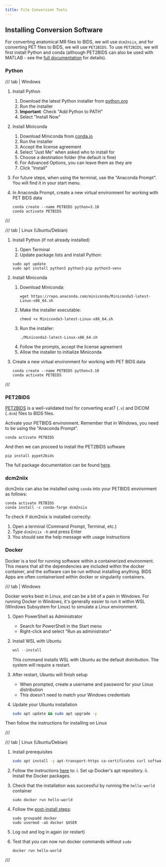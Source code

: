 ```yaml
---
title: File Conversion Tools
---
```


## Installing Conversion Software

For converting anatomical MR files to BIDS, we will use `dcm2niix`, and for converting PET files to BIDS, we will use `PET2BIDS`.  To use `PET2BIDS`, we will first install Python and conda (although PET2BIDS can also be used with MATLAB - see the [full documentation](https://pet2bids.readthedocs.io/en/latest/index.html#) for details).

### Python

/// tab | Windows

1. Install Python

    1. Download the latest Python installer from [python.org](https://www.python.org/downloads/windows/)
    2. Run the installer
    3. **Important**: Check "Add Python to PATH"
    4. Select "Install Now"

2. Install Miniconda

    1. Download Miniconda from [conda.io](https://docs.conda.io/en/latest/miniconda.html)
    2. Run the installer
    3. Accept the license agreement
    4. Select "Just Me" when asked who to install for
    5. Choose a destination folder (the default is fine)
    6. For Advanced Options, you can leave them as they are
    7. Click "Install"

3. For future steps, when using the terminal, use the "Anaconda Prompt". You will find it in your start menu.

4. In Anaconda Prompt, create a new virtual environment for working with PET BIDS data
    ```
    conda create --name PETBIDS python=3.10
    conda activate PETBIDS
    ```

///

/// tab | Linux (Ubuntu/Debian)

1. Install Python (if not already installed)

    1. Open Terminal
    2. Update package lists and install Python:
   ```
   sudo apt update
   sudo apt install python3 python3-pip python3-venv
   ```

2. Install Miniconda

    1. Download Miniconda:
       ```
       wget https://repo.anaconda.com/miniconda/Miniconda3-latest-Linux-x86_64.sh
       ```
    2. Make the installer executable:
       ```
       chmod +x Miniconda3-latest-Linux-x86_64.sh
       ```
    3. Run the installer:
       ```
       ./Miniconda3-latest-Linux-x86_64.sh
       ```
    4. Follow the prompts, accept the license agreement
    5. Allow the installer to initialize Miniconda

3. Create a new virtual environment for working with PET BIDS data
    ```
    conda create --name PETBIDS python=3.10
    conda activate PETBIDS
    ```

///

### PET2BIDS

[PET2BIDS](https://github.com/openneuropet/PET2BIDS) is a well-validated tool for converting ecat7 (`.v`) and DICOM (`.dcm`) files to BIDS files.

Activate your PETBIDS environment. Remember that in Windows, you need to be using the "Anaconda Prompt".
```
conda activate PETBIDS
```

And then we can proceed to install the PET2BIDS software

```{bash}
pip install pypet2bids
```

The full package documentation can be found [here](https://pet2bids.readthedocs.io/en/latest/index.html#).

### dcm2niix

dcm2niix can also be installed using `conda` into your PETBIDS environment as follows:

```
conda activate PETBIDS
conda install -c conda-forge dcm2niix
```

To check if dcm2niix is installed correctly:

1. Open a terminal (Command Prompt, Terminal, etc.)
2. Type `dcm2niix -h` and press Enter
3. You should see the help message with usage instructions

### Docker

Docker is a tool for running software within a containerized environment. This means that all the dependencies are included within the docker container, and the software can be run without installing anything. BIDS Apps are often containerised within docker or singularity containers.

/// tab | Windows

Docker works best in Linux, and can be a bit of a pain in Windows. For running Docker in Windows, it's generally easier to run it within WSL (Windows Subsystem for Linux) to simulate a Linux environment.

1. Open PowerShell as Administrator
   - Search for PowerShell in the Start menu
   - Right-click and select "Run as administrator"

2. Install WSL with Ubuntu
   ```powershell
   wsl --install
   ```
   This command installs WSL with Ubuntu as the default distribution. The system will require a restart.

3. After restart, Ubuntu will finish setup
   - When prompted, create a username and password for your Linux distribution
   - This doesn't need to match your Windows credentials

4. Update your Ubuntu installation
   ```bash
   sudo apt update && sudo apt upgrade -y
   ```

Then follow the instructions for installing on Linux

///

/// tab | Linux (Ubuntu/Debian)

1. Install prerequisites

   ```bash
   sudo apt install -y apt-transport-https ca-certificates curl software-properties-common
   ```

2. Follow the instructions [here](https://docs.docker.com/engine/install/ubuntu/#install-using-the-repository) to:
    i. Set up Docker's apt repository.
    ii. Install the Docker packages.


3. Check that the installation was successful by running the  `hello-world` container

    ```
    sudo docker run hello-world
    ```

4. Follow the [post-install steps](https://docs.docker.com/engine/install/linux-postinstall/):

     ```
     sudo groupadd docker
     sudo usermod -aG docker $USER
     ```

5. Log out and log in again (or restart)

6. Test that you can now run docker commands without `sudo`

    ```
    docker run hello-world
    ```

///